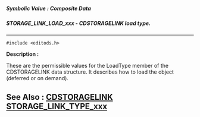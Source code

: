 ##### Symbolic Value : Composite Data
##### STORAGE_LINK_LOAD_xxx - CDSTORAGELINK load type.
---
```
#include <editods.h>
```
**Description :**

These are the permissible values for the LoadType member of the CDSTORAGELINK 
data structure.  It describes how to load the object (deferred or on demand).

**See Also :**
[CDSTORAGELINK](/reference/Data/CDSTORAGELINK)
[STORAGE_LINK_TYPE_xxx](/reference/Symb/STORAGE_LINK_TYPE_xxx)
---
